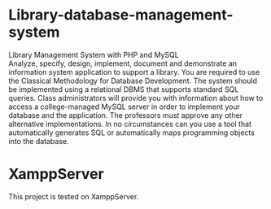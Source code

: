 # Library-database-management-system
Library Management System with PHP and MySQL  
Analyze, specify, design, implement, document and demonstrate an information
system application to support a library. You are required to use the Classical
Methodology for Database Development. The system should be implemented
using a relational DBMS that supports standard SQL queries. Class administrators
will provide you with information about how to access a college-managed MySQL
server in order to implement your database and the application. The professors
must approve any other alternative implementations. In no circumstances can you
use a tool that automatically generates SQL or automatically maps programming
objects into the database.    
# XamppServer
This project is tested on XamppServer.
